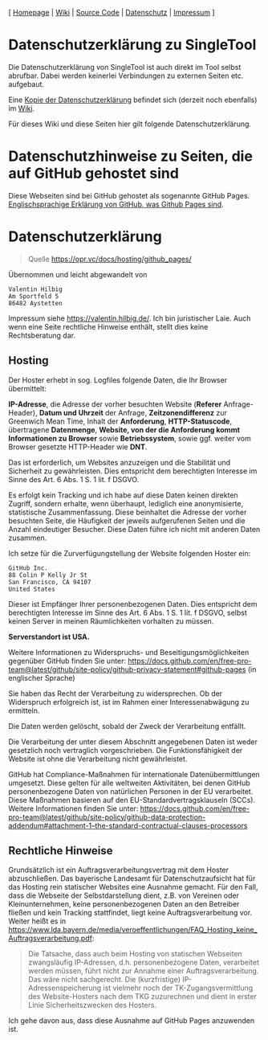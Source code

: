 \[ [Homepage](https://www.singletool.de/)
\| [Wiki](https://github.com/singletool/www/wiki)
\| [Source Code](https://github.com/singletool/android/)
\| [Datenschutz](dsgvo.md)
\| [Impressum](https://valentin.hilbig.de/)
\]

# Datenschutzerklärung zu SingleTool

Die Datenschutzerklärung von SingleTool ist auch direkt im Tool selbst abrufbar.
Dabei werden keinerlei Verbindungen zu externen Seiten etc. aufgebaut.

Eine [Kopie der Datenschutzerklärung](https://github.com/singletool/www/wiki/dsgvo) befindet sich (derzeit noch ebenfalls) im [Wiki](https://github.com/singletool/www/wiki).

Für dieses Wiki und diese Seiten hier gilt folgende Datenschutzerklärung.


# Datenschutzhinweise zu Seiten, die auf GitHub gehostet sind

Diese Webseiten sind bei GitHub gehostet als sogenannte GitHub Pages.
[Englischsprachige Erklärung von GitHub, was Github Pages sind](https://docs.github.com/en/pages/getting-started-with-github-pages/about-github-pages).

# Datenschutzerklärung

> Quelle <https://opr.vc/docs/hosting/github_pages/>

Übernommen und leicht abgewandelt von

    Valentin Hilbig
    Am Sportfeld 5
    86482 Aystetten

Impressum siehe <https://valentin.hilbig.de/>.
Ich bin juristischer Laie.
Auch wenn eine Seite rechtliche Hinweise enthält, stellt dies keine Rechtsberatung dar.


## Hosting

Der Hoster erhebt in sog. Logfiles folgende Daten, die Ihr Browser übermittelt:

**IP-Adresse**,
die Adresse der vorher besuchten Website (**Referer** Anfrage-Header),
**Datum und Uhrzeit** der Anfrage,
**Zeitzonendifferenz** zur Greenwich Mean Time,
Inhalt der **Anforderung**,
**HTTP-Statuscode**,
übertragene **Datenmenge**,
**Website, von der die Anforderung kommt**
**Informationen zu Browser** sowie **Betriebssystem**,
sowie ggf. weiter vom Browser gesetzte HTTP-Header wie **DNT**.

Das ist erforderlich, um Websites anzuzeigen und die Stabilität und Sicherheit zu gewährleisten.
Dies entspricht dem berechtigten Interesse im Sinne des Art. 6 Abs. 1 S. 1 lit. f DSGVO.

Es erfolgt kein Tracking und ich habe auf diese Daten keinen direkten Zugriff, sondern erhalte, wenn überhaupt, lediglich eine anonymisierte, statistische Zusammenfassung.
Diese beinhaltet die Adresse der vorher besuchten Seite, die Häufigkeit der jeweils aufgerufenen Seiten und die Anzahl eindeutiger Besucher.
Diese Daten führe ich nicht mit anderen Daten zusammen.

Ich setze für die Zurverfügungstellung der Website folgenden Hoster ein:

    GitHub Inc.
    88 Colin P Kelly Jr St
    San Francisco, CA 94107
    United States

Dieser ist Empfänger Ihrer personenbezogenen Daten.
Dies entspricht dem berechtigten Interesse im Sinne des Art. 6 Abs. 1 S. 1 lit. f DSGVO,
selbst keinen Server in meinen Räumlichkeiten vorhalten zu müssen.

**Serverstandort ist USA.**

Weitere Informationen zu Widerspruchs- und Beseitigungsmöglichkeiten gegenüber GitHub finden Sie unter:
<https://docs.github.com/en/free-pro-team@latest/github/site-policy/github-privacy-statement#github-pages> (in englischer Sprache)

Sie haben das Recht der Verarbeitung zu widersprechen.
Ob der Widerspruch erfolgreich ist, ist im Rahmen einer Interessenabwägung zu ermitteln.

Die Daten werden gelöscht, sobald der Zweck der Verarbeitung entfällt.

Die Verarbeitung der unter diesem Abschnitt angegebenen Daten ist weder gesetzlich noch vertraglich vorgeschrieben.
Die Funktionsfähigkeit der Website ist ohne die Verarbeitung nicht gewährleistet.

GitHub hat Compliance-Maßnahmen für internationale Datenübermittlungen umgesetzt.
Diese gelten für alle weltweiten Aktivitäten, bei denen GitHub personenbezogene Daten von natürlichen Personen in der EU verarbeitet.
Diese Maßnahmen basieren auf den EU-Standardvertragsklauseln (SCCs).
Weitere Informationen finden Sie unter:
<https://docs.github.com/en/free-pro-team@latest/github/site-policy/github-data-protection-addendum#attachment-1–the-standard-contractual-clauses-processors>


## Rechtliche Hinweise

Grundsätzlich ist ein Auftragsverarbeitungsvertrag mit dem Hoster abzuschließen.
Das bayerische Landesamt für Datenschutzaufsicht hat für das Hosting rein statischer Websites eine Ausnahme gemacht.
Für den Fall, dass die Webseite der Selbstdarstellung dient, z.B. von Vereinen oder Kleinunternehmen, keine personenbezogenen Daten an den Betreiber fließen und kein Tracking stattfindet, liegt keine Auftragsverarbeitung vor.
Weiter heißt es in <https://www.lda.bayern.de/media/veroeffentlichungen/FAQ_Hosting_keine_Auftragsverarbeitung.pdf>:

> Die Tatsache, dass auch beim Hosting von statischen Webseiten zwangsläufig IP-Adressen, d.h. personenbezogene Daten, verarbeitet werden müssen, führt nicht zur Annahme einer Auftragsverarbeitung.
> Das wäre nicht sachgerecht.
> Die (kurzfristige) IP-Adressenspeicherung ist vielmehr noch der TK-Zugangsvermittlung des Website-Hosters nach dem TKG zuzurechnen und dient in erster Linie Sicherheitszwecken des Hosters.

Ich gehe davon aus, dass diese Ausnahme auf GitHub Pages anzuwenden ist.
